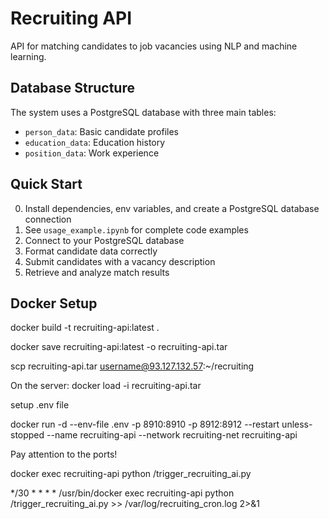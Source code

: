 
# Recruiting API

API for matching candidates to job vacancies using NLP and machine learning.

## Database Structure

The system uses a PostgreSQL database with three main tables:
- `person_data`: Basic candidate profiles
- `education_data`: Education history 
- `position_data`: Work experience

## Quick Start
0. Install dependencies, env variables, and create a PostgreSQL database connection
1. See `usage_example.ipynb` for complete code examples
2. Connect to your PostgreSQL database
3. Format candidate data correctly
4. Submit candidates with a vacancy description
5. Retrieve and analyze match results

## Docker Setup
docker build -t recruiting-api:latest .

docker save recruiting-api:latest -o recruiting-api.tar

scp recruiting-api.tar username@93.127.132.57:~/recruiting

On the server:
docker load -i recruiting-api.tar

setup .env file

docker run -d --env-file .env -p 8910:8910 -p 8912:8912 --restart unless-stopped --name recruiting-api --network recruiting-net recruiting-api


Pay attention to the ports!

docker exec recruiting-api python /trigger_recruiting_ai.py

*/30 * * * * /usr/bin/docker exec recruiting-api python /trigger_recruiting_ai.py >> /var/log/recruiting_cron.log 2>&1
